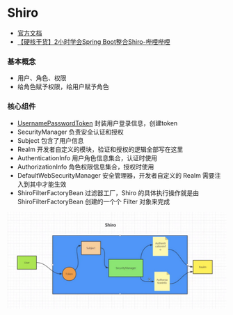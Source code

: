 # Shiro

- [官方文档](https://shiro.apache.org/documentation.html)
- [【硬核干货】2小时学会Spring Boot整合Shiro-哔哩哔哩](https://b23.tv/pY4xRcY)

### 基本概念

- 用户、角色、权限
- 给角色赋予权限，给用户赋予角色

### 核心组件

- [UsernamePasswordToken](https://shiro.apache.org/static/1.9.1/apidocs/org/apache/shiro/authc/UsernamePasswordToken.html)
  封装用户登录信息，创建token
- SecurityManager 负责安全认证和授权
- Subject 包含了用户信息
- Realm 开发者自定义的模块，验证和授权的逻辑全部写在这里
- AuthenticationInfo 用户角色信息集合，认证时使用
- AuthorizationInfo 角色权限信息集合，授权时使用
- DefaultWebSecurityManager 安全管理器，开发者自定义的 Realm 需要注入到其中才能生效
- ShiroFilterFactoryBean 过滤器工厂，Shiro 的具体执行操作就是由 ShiroFilterFactoryBean 创建的一个个 Filter 对象来完成

<p align="center">
        <img src="./img/shiro流程图.jpg" width="600"/>
</p>